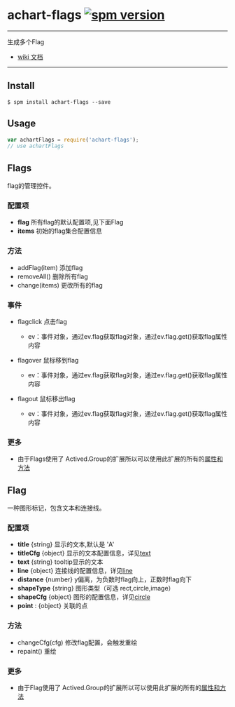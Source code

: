 # achart-flags [![spm version](http://spmjs.io/badge/achart-flags)](http://spmjs.io/package/achart-flags)

---

生成多个Flag

  * [wiki 文档](wiki/)

---


## Install

```
$ spm install achart-flags --save
```

## Usage

```js
var achartFlags = require('achart-flags');
// use achartFlags
```

## Flags

flag的管理控件。

### 配置项

  * __flag__ 所有flag的默认配置项,见下面Flag
  * __items__ 初始的flag集合配置信息

### 方法

  * addFlag(item) 添加flag
  * removeAll() 删除所有flag
  * change(items) 更改所有的flag

### 事件

  * flagclick 点击flag

    * ev：事件对象，通过ev.flag获取flag对象，通过ev.flag.get()获取flag属性内容

  * flagover 鼠标移到flag

      * ev：事件对象，通过ev.flag获取flag对象，通过ev.flag.get()获取flag属性内容

  * flagout 鼠标移出flag

      * ev：事件对象，通过ev.flag获取flag对象，通过ev.flag.get()获取flag属性内容

### 更多

 * 由于Flags使用了 Actived.Group的扩展所以可以使用此扩展的所有的[属性和方法](http://spmjs.io/docs/achart-actived/latest/)

## Flag

一种图形标记，包含文本和连接线。

### 配置项

 * __title__ {string} 显示的文本,默认是 'A'
 * __titleCfg__ {object} 显示的文本配置信息，详见[text](http://spmjs.io/docs/achart-canvas/#text)
 * __text__ {string} tooltip显示的文本
 * __line__ {object} 连接线的配置信息，详见[line](http://spmjs.io/docs/achart-canvas/#line)
 * __distance__ {number} y偏离，为负数时flag向上，正数时flag向下
 * __shapeType__ {string} 图形类型（可选 rect,circle,image）
 * __shapeCfg__ {object} 图形的配置信息，详见[circle](http://spmjs.io/docs/achart-canvas/#circle)
 * __point__ : {object} 关联的点

### 方法

  * changeCfg(cfg) 修改flag配置，会触发重绘
  * repaint() 重绘

### 更多

 * 由于Flag使用了 Actived.Group的扩展所以可以使用此扩展的所有的[属性和方法](http://spmjs.io/docs/achart-actived/latest/)